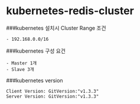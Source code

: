 # kubernetes-redis-cluster
###kubernetes 설치시 Cluster Range 조건
```
- 192.168.0.0/16
```

###kubernetes 구성 요건
```
- Master 1개
- Slave 3개
```

###kubernetes version
```
Client Version: GitVersion:"v1.3.3"
Server Version: GitVersion:"v1.3.3"
```

